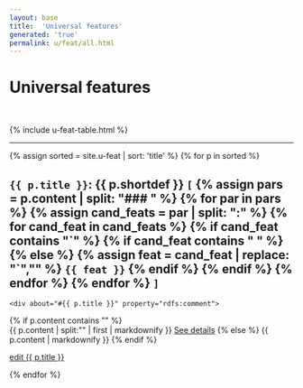 ```yaml
---
layout: base
title:  'Universal features'
generated: 'true'
permalink: u/feat/all.html
---
```


# Universal features

<span about="#feat" property="rdfs:label" style="visibility: hidden">{{ page.title }}</span>
<span about="#feat" property="rdfs:subClassOf" resource="_:{{ tier }}">
	<span about="_:{{ tier }}" property="rdf:type" resource="owl:Restriction">
		<span property="owl:onProperty" resource="oliasystem:hasTier"/>
		<span property="owl:hasValue" lang=""  style="visibility: hidden">FEATS</span>
	</span>
</span>

{% include u-feat-table.html %}

----------

{% assign sorted = site.u-feat | sort: 'title' %}
{% for p in sorted %}
<span about="#has{{ p.title }}" property="rdf:type" resource="owl:ObjectProperty">
	<span property="rdfs:range" resource="#{{ p.title }}"/>
</span>
<div about="#{{ p.title }}" property="rdfs:subClassOf" resource="#feat">
	<a id="al-u-feat/{{ p.title }}" class="al-dest"/>
	<h2><code property="rdfs:label" lang="">{{ p.title }}</code>: <span property="rdfs:label">{{ p.shortdef }}</span>
		<code>[</code>
	{% assign pars = p.content | split: "### " %}
	{% for par in pars %}
		{% assign cand_feats = par | split: ":" %}
		{% for cand_feat in cand_feats %}
			{% if cand_feat contains "`" %}
				{% if cand_feat contains " " %}{% else %}
					{% assign feat = cand_feat | replace: "`","" %}
					<span about="#{{ p.title }}{{ feat }}" property="rdfs:subClassOf" resource="#{{ p.title }}">
						<code property="rdfs:label">{{ feat }}</code>
						<span property="rdfs:subClassOf" resource="_:{{ p.title }}{{ feat }}Def">
							<span about="_:{{ p.title }}{{ feat }}Def" property="rdf:type" resource="owl:Restriction">
								<span property="owl:onProperty" resource="#has{{ p.title }}"/>
								<span property="owl:hasSelf" datatype="xsd:boolean" style="display: none">true</span>
							</span>
						</span>
					</span>
				{% endif %}
			{% endif %}
		{% endfor %}
	{% endfor %}
		<code>]</code>
	</h2>

	<div about="#{{ p.title }}" property="rdfs:comment">

{% if p.content contains "<!--details-->" %}    
{{ p.content | split:"<!--details-->" | first | markdownify }}
		<a property="rdfs:seeAlso" href="{{ p.title }}" class="al-doc">See details</a>
{% else %}
{{ p.content | markdownify }}
{% endif %}
	</div>
	<a href="{{ site.git_edit }}/{% if p.collection %}{{ p.relative_path }}{% else %}{{ p.path }}{% endif %}" target="#">edit {{ p.title }}</a>
</div>
{% endfor %}
